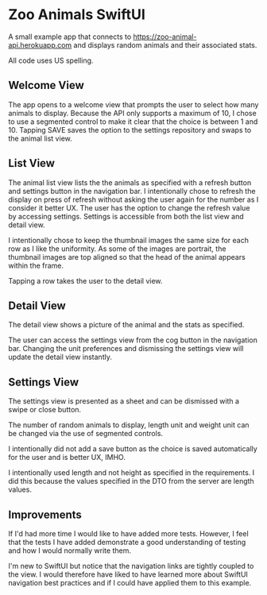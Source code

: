 Zoo Animals SwiftUI
==================================

A small example app that connects to https://zoo-animal-api.herokuapp.com and displays random animals and their associated stats.

All code uses US spelling.

## Welcome View

The app opens to a welcome view that prompts the user to select how many animals to display. Because the API only supports a maximum of 10, I chose to use a segmented control to make it clear that the choice is between 1 and 10. Tapping SAVE saves the option to the settings repository and swaps to the animal list view.

## List View

The animal list view lists the the animals as specified with a refresh button and settings button in the navigation bar. I intentionally chose to refresh the display on press of refresh without asking the user again for the number as I consider it better UX. The user has the option to change the refresh value by accessing settings. Settings is accessible from both the list view and detail view.

I intentionally chose to keep the thumbnail images the same size for each row as I like the uniformity. As some of the images are portrait, the thumbnail images are top aligned so that the head of the animal appears within the frame.

Tapping a row takes the user to the detail view.

## Detail View

The detail view shows a picture of the animal and the stats as specified.

The user can access the settings view from the cog button in the navigation bar. Changing the unit preferences and dismissing the settings view will update the detail view instantly.

## Settings View

The settings view is presented as a sheet and can be dismissed with a swipe or close button.

The number of random animals to display, length unit and weight unit can be changed via the use of segmented controls.

I intentionally did not add a save button as the choice is saved automatically for the user and is better UX, IMHO.

I intentionally used length and not height as specified in the requirements. I did this because the values specified in the DTO from the server are length values.

## Improvements

If I'd had more time I would like to have added more tests. However, I feel that the tests I have added demonstrate a good understanding of testing and how I would normally write them.

I'm new to SwiftUI but notice that the navigation links are tightly coupled to the view. I would therefore have liked to have learned more about SwiftUI navigation best practices and if I could have applied them to this example.
